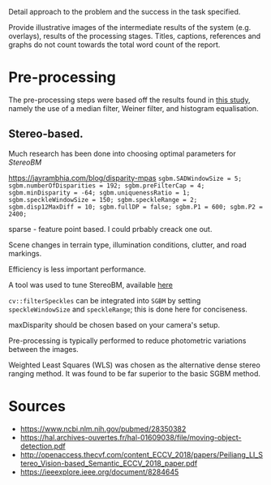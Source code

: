 Detail approach to the problem and the success in the task specified.

Provide illustrative images of the intermediate results of the system (e.g. overlays), results of the processing stages.
Titles, captions, references and graphs do not count towards the total word count of the report.

# Pre-processing

The pre-processing steps were based off the results found in [this study](https://ieeexplore.ieee.org/document/8284645),
namely the use of a median filter, Weiner filter, and histogram equalisation.


## Stereo-based.

Much research has been done into choosing optimal parameters for *StereoBM*

https://jayrambhia.com/blog/disparity-mpas
`
sgbm.SADWindowSize = 5;
sgbm.numberOfDisparities = 192;
sgbm.preFilterCap = 4;
sgbm.minDisparity = -64;
sgbm.uniquenessRatio = 1;
sgbm.speckleWindowSize = 150;
sgbm.speckleRange = 2;
sgbm.disp12MaxDiff = 10;
sgbm.fullDP = false;
sgbm.P1 = 600;
sgbm.P2 = 2400;
`

sparse - feature point based. I could prbably creack one out.

Scene changes in terrain type, illumination conditions, clutter, and road markings.

Efficiency is less important performance.



A tool was used to tune StereoBM, available [here](https://github.com/vmarquet/opencv-disparity-map-tuner)


`cv::filterSpeckles` can be integrated into `SGBM` by setting `speckleWindowSize` and `speckleRange`; this is done here
for conciseness. 

maxDisparity should be chosen based on your camera's setup.

Pre-processing is typically performed to reduce photometric variations between the images.

Weighted Least Squares (WLS) was chosen as the alternative dense stereo ranging method.
It was found to be far superior to the basic SGBM method.


# Sources
* https://www.ncbi.nlm.nih.gov/pubmed/28350382
* https://hal.archives-ouvertes.fr/hal-01609038/file/moving-object-detection.pdf
* http://openaccess.thecvf.com/content_ECCV_2018/papers/Peiliang_LI_Stereo_Vision-based_Semantic_ECCV_2018_paper.pdf
* https://ieeexplore.ieee.org/document/8284645
